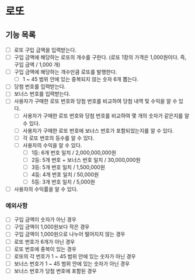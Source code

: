 # 로또
## 기능 목록
- [ ] 로또 구입 금액을 입력받는다.
- [ ] 구입 금액에 해당하는 로또의 개수를 구한다. (로또 1장의 가격은 1,000원이다. 즉, 구입 금액 / 1,000 개)
- [ ] 구입 금액에 해당하는 개수만큼 로또를 발행한다.
    - [ ] 1 ~ 45 범위 안에 있는 중복되지 않는 숫자 6개 뽑는다.
- [ ] 당첨 번호를 입력받는다.
- [ ] 보너스 번호를 입력받는다.
- [ ] 사용자가 구매한 로또 번호와 당첨 번호를 비교하여 당첨 내역 및 수익을 알 수 있다.
    - [ ] 사용자가 구매한 로또 번호와 당첨 번호를 비교하여 몇 개의 숫자가 같은지를 알 수 있다.
    - [ ] 사용자가 구매한 로또 번호에 보너스 번호가 포함되었는지를 알 수 있다.
    - [ ] 각 로또 번호의 등수를 알 수 있다.
    - [ ] 사용자의 수익을 알 수 있다.
        - [ ] 1등: 6개 번호 일치 / 2,000,000,000원
        - [ ] 2등: 5개 번호 + 보너스 번호 일치 / 30,000,000원
        - [ ] 3등: 5개 번호 일치 / 1,500,000원
        - [ ] 4등: 4개 번호 일치 / 50,000원
        - [ ] 5등: 3개 번호 일치 / 5,000원
- [ ] 사용자의 수익률을 알 수 있다.

### 예외사항
- [ ] 구입 금액이 숫자가 아닌 경우
- [ ] 구입 금액이 1,000원보다 작은 경우
- [ ] 구입 금액이 1,000원으로 나누어 떨어지지 않는 경우
- [ ] 로또 번호가 6개가 아닌 경우
- [ ] 로또 번호에 중복이 있는 경우
- [ ] 로또의 각 번호가 1 ~ 45 범위 안에 있는 숫자가 아닌 경우
- [ ] 보너스 번호가 1 ~ 45 범위 안에 있는 숫자가 아닌 경우
- [ ] 보너스 번호가 당첨 번호에 포함된 경우
